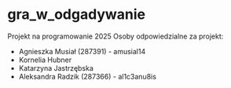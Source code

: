 # gra_w_odgadywanie
Projekt na programowanie 2025
Osoby odpowiedzialne za projekt:
- Agnieszka Musiał (287391) - amusial14
- Kornelia Hubner
- Katarzyna Jastrzębska
- Aleksandra Radzik  (287366) - al1c3anu8is
